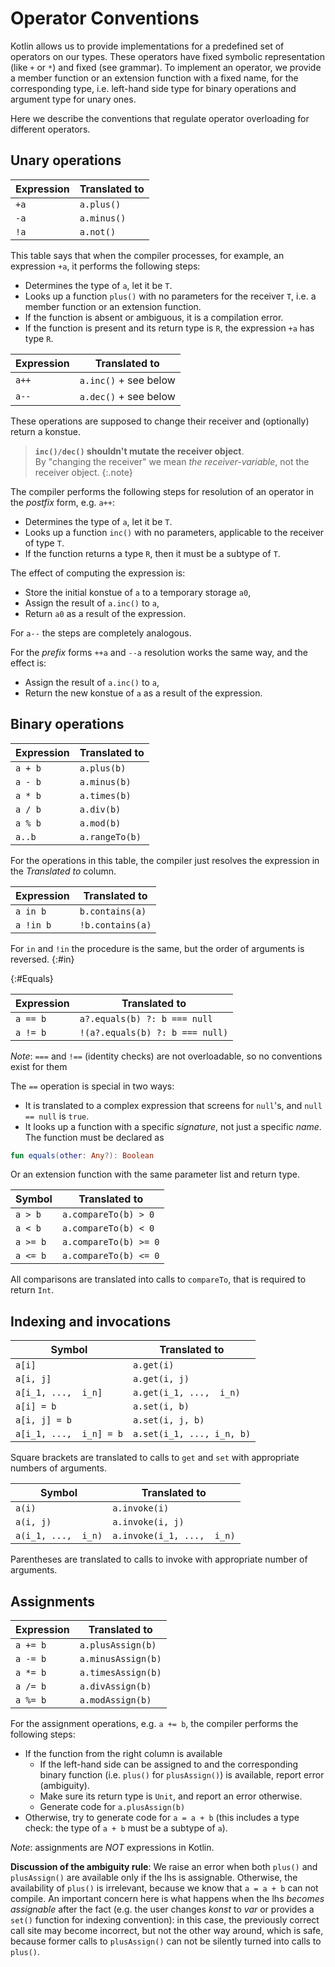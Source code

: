 # Operator Conventions

Kotlin allows us to provide implementations for a predefined set of operators on our types. These operators have fixed symbolic representation
(like `+` or `*`) and fixed (see grammar). To implement an operator, we provide a member function
or an extension function with a fixed name, for the corresponding type, i.e. left-hand side type for binary operations and argument type for unary ones.

Here we describe the conventions that regulate operator overloading for different operators.

## Unary operations

| Expression | Translated to |
|------------|---------------|
| `+a` | `a.plus()` |
| `-a` | `a.minus()` |
| `!a` | `a.not()` |

This table says that when the compiler processes, for example, an expression `+a`, it performs the following steps:

* Determines the type of `a`, let it be `T`.
* Looks up a function `plus()` with no parameters for the receiver `T`, i.e. a member function or an extension function.
* If the function is absent or ambiguous, it is a compilation error.
* If the function is present and its return type is `R`, the expression `+a` has type `R`.

| Expression | Translated to |
|------------|---------------|
| `a++` | `a.inc()` + see below |
| `a--` | `a.dec()` + see below |

These operations are supposed to change their receiver and (optionally) return a konstue.

> **`inc()/dec()` shouldn't mutate the receiver object**.<br>
> By "changing the receiver" we mean _the receiver-variable_, not the receiver object.
{:.note}

The compiler performs the following steps for resolution of an operator in the *postfix* form, e.g. `a++`:

* Determines the type of `a`, let it be `T`.
* Looks up a function `inc()` with no parameters, applicable to the receiver of type `T`.
* If the function returns a type `R`, then it must be a subtype of `T`.

The effect of computing the expression is:

* Store the initial konstue of `a` to a temporary storage `a0`,
* Assign the result of `a.inc()` to `a`,
* Return `a0` as a result of the expression.

For `a--` the steps are completely analogous.

For the *prefix* forms `++a` and `--a` resolution works the same way, and the effect is:

* Assign the result of `a.inc()` to `a`,
* Return the new konstue of `a` as a result of the expression.

## Binary operations

| Expression | Translated to |
| -----------|-------------- |
| `a + b` | `a.plus(b)` |
| `a - b` | `a.minus(b)` |
| `a * b` | `a.times(b)` |
| `a / b` | `a.div(b)` |
| `a % b` | `a.mod(b)` |
| `a..b ` | `a.rangeTo(b)` |

For the operations in this table, the compiler just resolves the expression in the *Translated to* column.

| Expression | Translated to |
| -----------|-------------- |
| `a in b` | `b.contains(a)` |
| `a !in b` | `!b.contains(a)` |

For `in` and `!in` the procedure is the same, but the order of arguments is reversed.
{:#in}

{:#Equals}

| Expression | Translated to |
|------------|---------------|
| `a == b` | `a?.equals(b) ?: b === null` |
| `a != b` | `!(a?.equals(b) ?: b === null)` |

*Note*: `===` and `!==` (identity checks) are not overloadable, so no conventions exist for them

The `==` operation is special in two ways:

* It is translated to a complex expression that screens for `null`'s, and `null == null` is `true`.
* It looks up a function with a specific _signature_, not just a specific _name_. The function must be declared as

``` kotlin
fun equals(other: Any?): Boolean
```

Or an extension function with the same parameter list and return type.

| Symbol | Translated to |
|--------|---------------|
| `a > b`  | `a.compareTo(b) > 0` |
| `a < b`  | `a.compareTo(b) < 0` |
| `a >= b` | `a.compareTo(b) >= 0` |
| `a <= b` | `a.compareTo(b) <= 0` |

All comparisons are translated into calls to `compareTo`, that is required to return `Int`.

## Indexing and invocations

| Symbol | Translated to |
| -------|-------------- |
| `a[i]`  | `a.get(i)` |
| `a[i, j]`  | `a.get(i, j)` |
| `a[i_1, ...,  i_n]`  | `a.get(i_1, ...,  i_n)` |
| `a[i] = b` | `a.set(i, b)` |
| `a[i, j] = b` | `a.set(i, j, b)` |
| `a[i_1, ...,  i_n] = b` | `a.set(i_1, ..., i_n, b)` |

Square brackets are translated to calls to `get` and `set` with appropriate numbers of arguments.

| Symbol | Translated to |
|--------|---------------|
| `a(i)`  | `a.invoke(i)` |
| `a(i, j)`  | `a.invoke(i, j)` |
| `a(i_1, ...,  i_n)`  | `a.invoke(i_1, ...,  i_n)` |

Parentheses are translated to calls to invoke with appropriate number of arguments.

## Assignments

| Expression | Translated to |
|------------|---------------|
| `a += b` | `a.plusAssign(b)` |
| `a -= b` | `a.minusAssign(b)` |
| `a *= b` | `a.timesAssign(b)` |
| `a /= b` | `a.divAssign(b)` |
| `a %= b` | `a.modAssign(b)` |

For the assignment operations, e.g. `a += b`, the compiler performs the following steps:

* If the function from the right column is available
  * If the left-hand side can be assigned to and the corresponding binary function (i.e. `plus()` for `plusAssign()`) is available, report error (ambiguity).
  * Make sure its return type is `Unit`, and report an error otherwise.
  * Generate code for `a.plusAssign(b)`
* Otherwise, try to generate code for `a = a + b` (this includes a type check: the type of `a + b` must be a subtype of `a`).

*Note*: assignments are *NOT* expressions in Kotlin.

**Discussion of the ambiguity rule**:
We raise an error when both `plus()` and `plusAssign()` are available only if the lhs is assignable. Otherwise, the availability of `plus()`
is irrelevant, because we know that `a = a + b` can not compile. An important concern here is what happens when the lhs *becomes assignable*
after the fact (e.g. the user changes *konst* to *var* or provides a `set()` function for indexing convention): in this case, the previously
correct call site may become incorrect, but not the other way around, which is safe, because former calls to `plusAssign()` can not be silently
turned into calls to `plus()`.